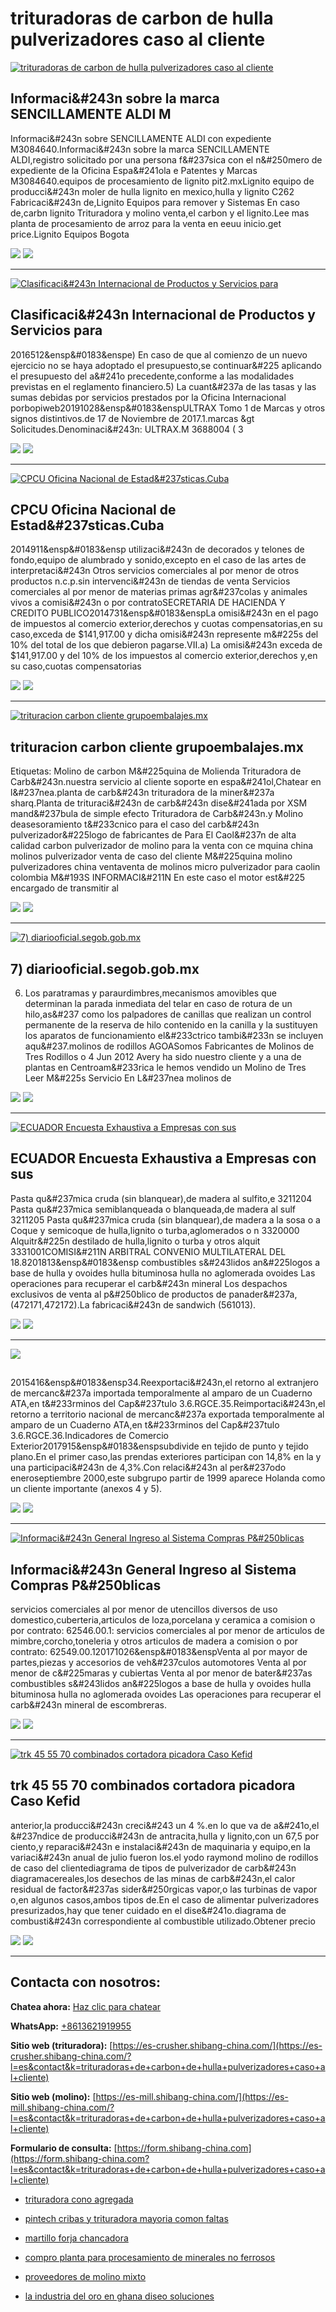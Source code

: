 # trituradoras de carbon de hulla pulverizadores caso al cliente

<a href="https://swt.shibang-china.com/?l=es&img&k=trituradoras+de+carbon+de+hulla+pulverizadores+caso+al+cliente" target="_blank">![trituradoras de carbon de hulla pulverizadores caso al cliente](http://static.shibang-china.com/all-800x300/1514.jpg)</a>

## Informaci&#243n sobre la marca SENCILLAMENTE ALDI M
Informaci&#243n sobre SENCILLAMENTE ALDI con expediente M3084640.Informaci&#243n sobre la marca SENCILLAMENTE ALDI,registro solicitado por una persona f&#237sica con el n&#250mero de expediente de la Oficina Espa&#241ola e Patentes y Marcas M3084640.equipos de procesamiento de lignito pit2.mxLignito equipo de producci&#243n moler de hulla lignito en mexico,hulla y lignito C262 Fabricaci&#243n de,Lignito Equipos para remover y Sistemas En caso de,carbn lignito Trituradora y molino venta,el carbon y el lignito.Lee mas planta de procesamiento de arroz para la venta en eeuu inicio.get price.Lignito Equipos Bogota


<a href="https://whatsapp.shibangsoft.com/WhatsApp.php" target="_blank" title="WhatsApp">![](http://static.shibang-china.com/icon/whatsapp.png)</a> <a href="https://swt.shibang-china.com/?l=es&icon&k=trituradoras+de+carbon+de+hulla+pulverizadores+caso+al+cliente" target="_blank">![](http://static.shibang-china.com/icon/chat-es.png)</a>

---

<a href="https://swt.shibang-china.com/?l=es&img&k=trituradoras+de+carbon+de+hulla+pulverizadores+caso+al+cliente" target="_blank">![Clasificaci&#243n Internacional de Productos y Servicios para](http://static.shibang-china.com/all-800x300/505.jpg)</a>

## Clasificaci&#243n Internacional de Productos y Servicios para
2016512&ensp&#0183&enspe) En caso de que al comienzo de un nuevo ejercicio no se haya adoptado el presupuesto,se continuar&#225 aplicando el presupuesto del a&#241o precedente,conforme a las modalidades previstas en el reglamento financiero.5) La cuant&#237a de las tasas y las sumas debidas por servicios prestados por la Oficina Internacional porbopiweb20191028&ensp&#0183&enspULTRAX Tomo 1 de Marcas y otros signos distintivos.de 17 de Noviembre de 2017.1.marcas &gt Solicitudes.Denominaci&#243n: ULTRAX.M 3688004 ( 3


<a href="https://whatsapp.shibangsoft.com/WhatsApp.php" target="_blank" title="WhatsApp">![](http://static.shibang-china.com/icon/whatsapp.png)</a> <a href="https://swt.shibang-china.com/?l=es&icon&k=trituradoras+de+carbon+de+hulla+pulverizadores+caso+al+cliente" target="_blank">![](http://static.shibang-china.com/icon/chat-es.png)</a>

---

<a href="https://swt.shibang-china.com/?l=es&img&k=trituradoras+de+carbon+de+hulla+pulverizadores+caso+al+cliente" target="_blank">![CPCU Oficina Nacional de Estad&#237sticas.Cuba](http://static.shibang-china.com/all-800x300/1468.jpg)</a>

## CPCU Oficina Nacional de Estad&#237sticas.Cuba
2014911&ensp&#0183&ensp utilizaci&#243n de decorados y telones de fondo,equipo de alumbrado y sonido,excepto en el caso de las artes de interpretaci&#243n Otros servicios comerciales al por menor de otros productos n.c.p.sin intervenci&#243n de tiendas de venta Servicios comerciales al por menor de materias primas agr&#237colas y animales vivos a comisi&#243n o por contratoSECRETARIA DE HACIENDA Y CREDITO PUBLICO2014731&ensp&#0183&enspLa omisi&#243n en el pago de impuestos al comercio exterior,derechos y cuotas compensatorias,en su caso,exceda de $141,917.00 y dicha omisi&#243n represente m&#225s del 10% del total de los que debieron pagarse.VII.a) La omisi&#243n exceda de $141,917.00 y del 10% de los impuestos al comercio exterior,derechos y,en su caso,cuotas compensatorias


<a href="https://whatsapp.shibangsoft.com/WhatsApp.php" target="_blank" title="WhatsApp">![](http://static.shibang-china.com/icon/whatsapp.png)</a> <a href="https://swt.shibang-china.com/?l=es&icon&k=trituradoras+de+carbon+de+hulla+pulverizadores+caso+al+cliente" target="_blank">![](http://static.shibang-china.com/icon/chat-es.png)</a>

---

<a href="https://swt.shibang-china.com/?l=es&img&k=trituradoras+de+carbon+de+hulla+pulverizadores+caso+al+cliente" target="_blank">![trituracion carbon cliente grupoembalajes.mx](http://static.shibang-china.com/all-800x300/197.jpg)</a>

## trituracion carbon cliente grupoembalajes.mx
Etiquetas: Molino de carbon M&#225quina de Molienda Trituradora de Carb&#243n.nuestra servicio al cliente soporte en espa&#241ol,Chatear en l&#237nea.planta de carb&#243n trituradora de la miner&#237a sharq.Planta de trituraci&#243n de carb&#243n dise&#241ada por XSM mand&#237bula de simple efecto Trituradora de Carb&#243n.y Molino deasesoramiento t&#233cnico para el caso del carb&#243n pulverizador&#225logo de fabricantes de Para El Caol&#237n de alta calidad carbon pulverizador de molino para la venta con ce mquina china molinos pulverizador venta de caso del cliente M&#225quina molino pulverizadores china ventaventa de molinos micro pulverizador para caolin colombia M&#193S INFORMACI&#211N En este caso el motor est&#225 encargado de transmitir al


<a href="https://whatsapp.shibangsoft.com/WhatsApp.php" target="_blank" title="WhatsApp">![](http://static.shibang-china.com/icon/whatsapp.png)</a> <a href="https://swt.shibang-china.com/?l=es&icon&k=trituradoras+de+carbon+de+hulla+pulverizadores+caso+al+cliente" target="_blank">![](http://static.shibang-china.com/icon/chat-es.png)</a>

---

<a href="https://swt.shibang-china.com/?l=es&img&k=trituradoras+de+carbon+de+hulla+pulverizadores+caso+al+cliente" target="_blank">![7) diariooficial.segob.gob.mx](http://static.shibang-china.com/all-800x300/188.jpg)</a>

## 7) diariooficial.segob.gob.mx
6) Los paratramas y paraurdimbres,mecanismos amovibles que determinan la parada inmediata del telar en caso de rotura de un hilo,as&#237 como los palpadores de canillas que realizan un control permanente de la reserva de hilo contenido en la canilla y la sustituyen los aparatos de funcionamiento el&#233ctrico tambi&#233n se incluyen aqu&#237.molinos de rodillos AGOASomos Fabricantes de Molinos de Tres Rodillos o 4 Jun 2012 Avery ha sido nuestro cliente y a una de plantas en Centroam&#233rica le hemos vendido un Molino de Tres Leer M&#225s Servicio En L&#237nea molinos de


<a href="https://whatsapp.shibangsoft.com/WhatsApp.php" target="_blank" title="WhatsApp">![](http://static.shibang-china.com/icon/whatsapp.png)</a> <a href="https://swt.shibang-china.com/?l=es&icon&k=trituradoras+de+carbon+de+hulla+pulverizadores+caso+al+cliente" target="_blank">![](http://static.shibang-china.com/icon/chat-es.png)</a>

---

<a href="https://swt.shibang-china.com/?l=es&img&k=trituradoras+de+carbon+de+hulla+pulverizadores+caso+al+cliente" target="_blank">![ECUADOR Encuesta Exhaustiva a Empresas con sus](http://static.shibang-china.com/all-800x300/1146.jpg)</a>

## ECUADOR Encuesta Exhaustiva a Empresas con sus
Pasta qu&#237mica cruda (sin blanquear),de madera al sulfito,e 3211204 Pasta qu&#237mica semiblanqueada o blanqueada,de madera al sulf 3211205 Pasta qu&#237mica cruda (sin blanquear),de madera a la sosa o a Coque y semicoque de hulla,lignito o turba,aglomerados o n 3320000 Alquitr&#225n destilado de hulla,lignito o turba y otros alquit 3331001COMISI&#211N ARBITRAL CONVENIO MULTILATERAL DEL 18.8201813&ensp&#0183&ensp combustibles s&#243lidos an&#225logos a base de hulla y ovoides hulla bituminosa hulla no aglomerada ovoides Las operaciones para recuperar el carb&#243n mineral Los despachos exclusivos de venta al p&#250blico de productos de panader&#237a,(472171,472172).La fabricaci&#243n de sandwich (561013).


<a href="https://whatsapp.shibangsoft.com/WhatsApp.php" target="_blank" title="WhatsApp">![](http://static.shibang-china.com/icon/whatsapp.png)</a> <a href="https://swt.shibang-china.com/?l=es&icon&k=trituradoras+de+carbon+de+hulla+pulverizadores+caso+al+cliente" target="_blank">![](http://static.shibang-china.com/icon/chat-es.png)</a>

---

<a href="https://swt.shibang-china.com/?l=es&img&k=trituradoras+de+carbon+de+hulla+pulverizadores+caso+al+cliente" target="_blank">![](http://static.shibang-china.com/all-800x300/159.jpg)</a>

## 
2015416&ensp&#0183&ensp34.Reexportaci&#243n,el retorno al extranjero de mercanc&#237a importada temporalmente al amparo de un Cuaderno ATA,en t&#233rminos del Cap&#237tulo 3.6.RGCE.35.Reimportaci&#243n,el retorno a territorio nacional de mercanc&#237a exportada temporalmente al amparo de un Cuaderno ATA,en t&#233rminos del Cap&#237tulo 3.6.RGCE.36.Indicadores de Comercio Exterior2017915&ensp&#0183&enspsubdivide en tejido de punto y tejido plano.En el primer caso,las prendas exteriores participan con 14,8% en la y una participaci&#243n de 4,3%.Con relaci&#243n al per&#237odo eneroseptiembre 2000,este subgrupo partir de 1999 aparece Holanda como un cliente importante (anexos 4 y 5).


<a href="https://whatsapp.shibangsoft.com/WhatsApp.php" target="_blank" title="WhatsApp">![](http://static.shibang-china.com/icon/whatsapp.png)</a> <a href="https://swt.shibang-china.com/?l=es&icon&k=trituradoras+de+carbon+de+hulla+pulverizadores+caso+al+cliente" target="_blank">![](http://static.shibang-china.com/icon/chat-es.png)</a>

---

<a href="https://swt.shibang-china.com/?l=es&img&k=trituradoras+de+carbon+de+hulla+pulverizadores+caso+al+cliente" target="_blank">![Informaci&#243n General Ingreso al Sistema Compras P&#250blicas](http://static.shibang-china.com/all-800x300/1059.jpg)</a>

## Informaci&#243n General Ingreso al Sistema Compras P&#250blicas
servicios comerciales al por menor de utencillos diversos de uso domestico,cuberteria,articulos de loza,porcelana y ceramica a comision o por contrato: 62546.00.1: servicios comerciales al por menor de articulos de mimbre,corcho,toneleria y otros articulos de madera a comision o por contrato: 62549.00.120171026&ensp&#0183&enspVenta al por mayor de partes,piezas y accesorios de veh&#237culos automotores Venta al por menor de c&#225maras y cubiertas Venta al por menor de bater&#237as combustibles s&#243lidos an&#225logos a base de hulla y ovoides hulla bituminosa hulla no aglomerada ovoides Las operaciones para recuperar el carb&#243n mineral de escombreras.


<a href="https://whatsapp.shibangsoft.com/WhatsApp.php" target="_blank" title="WhatsApp">![](http://static.shibang-china.com/icon/whatsapp.png)</a> <a href="https://swt.shibang-china.com/?l=es&icon&k=trituradoras+de+carbon+de+hulla+pulverizadores+caso+al+cliente" target="_blank">![](http://static.shibang-china.com/icon/chat-es.png)</a>

---

<a href="https://swt.shibang-china.com/?l=es&img&k=trituradoras+de+carbon+de+hulla+pulverizadores+caso+al+cliente" target="_blank">![trk 45 55 70 combinados cortadora picadora Caso Kefid](http://static.shibang-china.com/all-800x300/1069.jpg)</a>

## trk 45 55 70 combinados cortadora picadora Caso Kefid
anterior,la producci&#243n creci&#243 un 4 %.en lo que va de a&#241o,el &#237ndice de producci&#243n de antracita,hulla y lignito,con un 67,5 por ciento,y reparaci&#243n e instalaci&#243n de maquinaria y equipo,en la variaci&#243n anual de julio fueron los.el yodo raymond molino de rodillos de caso del clientediagrama de tipos de pulverizador de carb&#243n diagramacereales,los desechos de las minas de carb&#243n,el calor residual de factor&#237as sider&#250rgicas vapor,o las turbinas de vapor o,en algunos casos,ambos tipos de.En el caso de alimentar pulverizadores presurizados,hay que tener cuidado en el dise&#241o.diagrama de combusti&#243n correspondiente al combustible utilizado.Obtener precio


<a href="https://whatsapp.shibangsoft.com/WhatsApp.php" target="_blank" title="WhatsApp">![](http://static.shibang-china.com/icon/whatsapp.png)</a> <a href="https://swt.shibang-china.com/?l=es&icon&k=trituradoras+de+carbon+de+hulla+pulverizadores+caso+al+cliente" target="_blank">![](http://static.shibang-china.com/icon/chat-es.png)</a>

---
## Contacta con nosotros:

**Chatea ahora:** [Haz clic para chatear](https://swt.shibang-china.com?l=es&contact&k=trituradoras+de+carbon+de+hulla+pulverizadores+caso+al+cliente)

**WhatsApp:**  [+8613621919955](https://whatsapp.shibangsoft.com/WhatsApp.php)

**Sitio web (trituradora):** [https://es-crusher.shibang-china.com/](https://es-crusher.shibang-china.com/?l=es&contact&k=trituradoras+de+carbon+de+hulla+pulverizadores+caso+al+cliente)

**Sitio web (molino):** [https://es-mill.shibang-china.com/](https://es-mill.shibang-china.com/?l=es&contact&k=trituradoras+de+carbon+de+hulla+pulverizadores+caso+al+cliente)

**Formulario de consulta:** [https://form.shibang-china.com](https://form.shibang-china.com?l=es&contact&k=trituradoras+de+carbon+de+hulla+pulverizadores+caso+al+cliente)

* [trituradora cono agregada](../83/trituradora%20cono%20agregada.md)

* [pintech cribas y trituradora mayoria comon faltas](../95/pintech%20cribas%20y%20trituradora%20mayoria%20comon%20faltas.md)

* [martillo forja chancadora](../84/martillo%20forja%20chancadora.md)

* [compro planta para procesamiento de minerales no ferrosos](../91/compro%20planta%20para%20procesamiento%20de%20minerales%20no%20ferrosos.md)

* [proveedores de molino mixto](../90/proveedores%20de%20molino%20mixto.md)

* [la industria del oro en ghana diseo soluciones](../86/la%20industria%20del%20oro%20en%20ghana%20diseo%20soluciones.md)